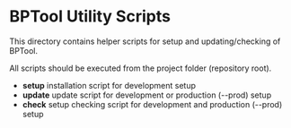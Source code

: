# BPTool Utility Scripts

This directory contains helper scripts for setup and updating/checking of BPTool.

All scripts should be executed from the project folder (repository root).

* **setup** installation script for development setup
* **update** update script for development or production (--prod) setup
* **check** setup checking script for development and production (--prod) setup

